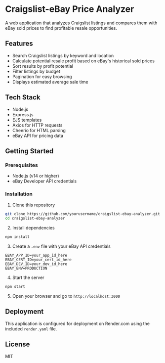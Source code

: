 # Craigslist-eBay Price Analyzer

A web application that analyzes Craigslist listings and compares them with eBay sold prices to find profitable resale opportunities.

## Features

- Search Craigslist listings by keyword and location
- Calculate potential resale profit based on eBay's historical sold prices
- Sort results by profit potential
- Filter listings by budget
- Pagination for easy browsing
- Displays estimated average sale time

## Tech Stack

- Node.js
- Express.js
- EJS templates
- Axios for HTTP requests
- Cheerio for HTML parsing
- eBay API for pricing data

## Getting Started

### Prerequisites

- Node.js (v14 or higher)
- eBay Developer API credentials

### Installation

1. Clone this repository
```bash
git clone https://github.com/yourusername/craigslist-ebay-analyzer.git
cd craigslist-ebay-analyzer
```

2. Install dependencies
```bash
npm install
```

3. Create a `.env` file with your eBay API credentials
```
EBAY_APP_ID=your_app_id_here
EBAY_CERT_ID=your_cert_id_here
EBAY_DEV_ID=your_dev_id_here
EBAY_ENV=PRODUCTION
```

4. Start the server
```bash
npm start
```

5. Open your browser and go to `http://localhost:3000`

## Deployment

This application is configured for deployment on Render.com using the included `render.yaml` file.

## License

MIT
